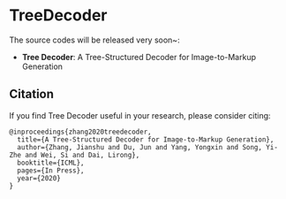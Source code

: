 # TreeDecoder

The source codes will be released very soon~:<br>

* **Tree Decoder**: A Tree-Structured Decoder for Image-to-Markup Generation<br>

## Citation
If you find Tree Decoder useful in your research, please consider citing:

    @inproceedings{zhang2020treedecoder,
      title={A Tree-Structured Decoder for Image-to-Markup Generation},
      author={Zhang, Jianshu and Du, Jun and Yang, Yongxin and Song, Yi-Zhe and Wei, Si and Dai, Lirong},
      booktitle={ICML},
      pages={In Press},
      year={2020}
    }
